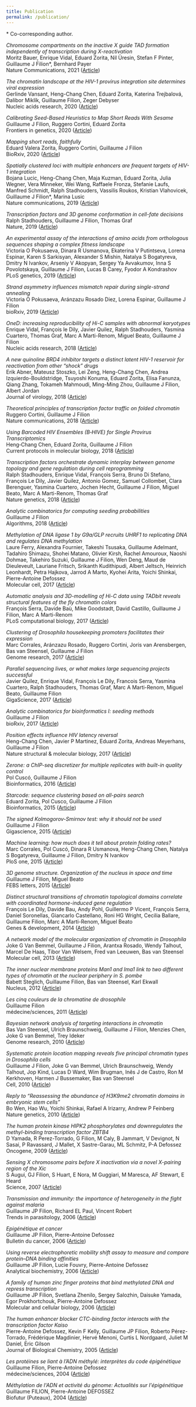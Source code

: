 ```yaml
---
title: Publication
permalink: /publication/
---
```


\* Co-corresponding author.  


_Chromosome compartments on the inactive X guide TAD formation independently of transcription during X-reactivation_<br>
Moritz Bauer, Enrique Vidal, Eduard Zorita, Nil Üresin, Stefan F Pinter, Guillaume J Filion\*, Bernhard Payer<br>
Nature Communications, 2021 ([Article](https://www.nature.com/articles/s41467-021-23610-1.pdf?origin=ppub))

_The chromatin landscape at the HIV-1 provirus integration site determines viral expression_<br>
Gerlinde Vansant, Heng-Chang Chen, Eduard Zorita, Katerina Trejbalová, Dalibor Miklík, Guillaume Filion, Zeger Debyser<br>
Nucleic acids research, 2020 ([Article](https://librarysearch.library.utoronto.ca/openurl/01UTORONTO_INST/01UTORONTO_INST:UTORONTO?sid=google&auinit=G&aulast=Vansant&atitle=The+chromatin+landscape+at+the+HIV-1+provirus+integration+site+determines+viral+expression&id=doi:10.1093/nar/gkaa536&title=Nucleic+Acids&volume=48&issue=14&date=2020&spage=7801&issn=0305-1048))

_Calibrating Seed-Based Heuristics to Map Short Reads With Sesame_<br>
Guillaume J Filion, Ruggero Cortini, Eduard Zorita<br>
Frontiers in genetics, 2020 ([Article](https://www.frontiersin.org/articles/10.3389/fgene.2020.00572/full))

_Mapping short reads, faithfully_<br>
Eduard Valera Zorita, Ruggero Cortini, Guillaume J Filion<br>
BioRxiv, 2020 ([Article](https://scholar.archive.org/work/6ggzju5jfjaflgnez2fi7mgesq/access/wayback/https://www.biorxiv.org/content/biorxiv/early/2020/02/11/2020.02.10.942599.full.pdf))

_Spatially clustered loci with multiple enhancers are frequent targets of HIV-1 integration_<br>
Bojana Lucic, Heng-Chang Chen, Maja Kuzman, Eduard Zorita, Julia Wegner, Vera Minneker, Wei Wang, Raffaele Fronza, Stefanie Laufs, Manfred Schmidt, Ralph Stadhouders, Vassilis Roukos, Kristian Vlahovicek, Guillaume J Filion\*, Marina Lusic<br>
Nature communications, 2019 ([Article](https://www.nature.com/articles/s41467-019-12046-3.pdf?origin=ppub))

_Transcription factors and 3D genome conformation in cell-fate decisions_<br>
Ralph Stadhouders, Guillaume J Filion, Thomas Graf<br>
Nature, 2019 ([Article](https://www.nature.com/articles/s41586-019-1182-7.pdf?origin=ppub))

_An experimental assay of the interactions of amino acids from orthologous sequences shaping a complex fitness landscape_<br>
Victoria O Pokusaeva, Dinara R Usmanova, Ekaterina V Putintseva, Lorena Espinar, Karen S Sarkisyan, Alexander S Mishin, Natalya S Bogatyreva, Dmitry N Ivankov, Arseniy V Akopyan, Sergey Ya Avvakumov, Inna S Povolotskaya, Guillaume J Filion, Lucas B Carey, Fyodor A Kondrashov<br>
PLoS genetics, 2019 ([Article](https://journals.plos.org/plosgenetics/article?id=10.1371/journal.pgen.1008079))

_Strand asymmetry influences mismatch repair during single-strand annealing_<br>
Victoria O Pokusaeva, Aránzazu Rosado Diez, Lorena Espinar, Guillaume J Filion<br>
bioRxiv, 2019 ([Article](https://www.biorxiv.org/content/biorxiv/early/2019/11/20/847160.full.pdf))

_OneD: increasing reproducibility of Hi-C samples with abnormal karyotypes_<br>
Enrique Vidal, François le Dily, Javier Quilez, Ralph Stadhouders, Yasmina Cuartero, Thomas Graf, Marc A Marti-Renom, Miguel Beato, Guillaume J Filion<br>
Nucleic acids research, 2018 ([Article](https://librarysearch.library.utoronto.ca/openurl/01UTORONTO_INST/01UTORONTO_INST:UTORONTO?sid=google&auinit=E&aulast=Vidal&atitle=OneD:+increasing+reproducibility+of+Hi-C+samples+with+abnormal+karyotypes&id=doi:10.1093/nar/gky064&title=Nucleic+Acids&volume=46&issue=8&date=2018&spage=e49&issn=0305-1048))

_A new quinoline BRD4 inhibitor targets a distinct latent HIV-1 reservoir for reactivation from other “shock” drugs_<br>
Erik Abner, Mateusz Stoszko, Lei Zeng, Heng-Chang Chen, Andrea Izquierdo-Bouldstridge, Tsuyoshi Konuma, Eduard Zorita, Elisa Fanunza, Qiang Zhang, Tokameh Mahmoudi, Ming-Ming Zhou, Guillaume J Filion, Albert Jordan<br>
Journal of virology, 2018 ([Article](https://www.ncbi.nlm.nih.gov/pmc/articles/pmc5923069/))

_Theoretical principles of transcription factor traffic on folded chromatin_<br>
Ruggero Cortini, Guillaume J Filion<br>
Nature communications, 2018 ([Article](https://www.nature.com/articles/s41467-018-04130-x.pdf?origin=ppub))

_Using Barcoded HIV Ensembles (B‐HIVE) for Single Provirus Transcriptomics_<br>
Heng‐Chang Chen, Eduard Zorita, Guillaume J Filion<br>
Current protocols in molecular biology, 2018 ([Article](https://librarysearch.library.utoronto.ca/openurl/01UTORONTO_INST/01UTORONTO_INST:UTORONTO?sid=google&auinit=HC&aulast=Chen&atitle=Using+Barcoded+HIV+Ensembles+(B%E2%80%90HIVE)+for+Single+Provirus+Transcriptomics&id=doi:10.1002/cpmb.56&title=Current+Protocols+in+Molecular+Biology&volume=122&issue=1&date=2018&spage=e56&issn=1934-3647))

_Transcription factors orchestrate dynamic interplay between genome topology and gene regulation during cell reprogramming_<br>
Ralph Stadhouders, Enrique Vidal, François Serra, Bruno Di Stefano, François Le Dily, Javier Quilez, Antonio Gomez, Samuel Collombet, Clara Berenguer, Yasmina Cuartero, Jochen Hecht, Guillaume J Filion, Miguel Beato, Marc A Marti-Renom, Thomas Graf<br>
Nature genetics, 2018 ([Article](https://www.nature.com/articles/s41588-017-0030-7))

_Analytic combinatorics for computing seeding probabilities_<br>
Guillaume J Filion<br>
Algorithms, 2018 ([Article](https://www.mdpi.com/1999-4893/11/1/3/htm))

_Methylation of DNA ligase 1 by G9a/GLP recruits UHRF1 to replicating DNA and regulates DNA methylation_<br>
Laure Ferry, Alexandra Fournier, Takeshi Tsusaka, Guillaume Adelmant, Tadahiro Shimazu, Shohei Matano, Olivier Kirsh, Rachel Amouroux, Naoshi Dohmae, Takehiro Suzuki, Guillaume J Filion, Wen Deng, Maud de Dieuleveult, Lauriane Fritsch, Srikanth Kudithipudi, Albert Jeltsch, Heinrich Leonhardt, Petra Hajkova, Jarrod A Marto, Kyohei Arita, Yoichi Shinkai, Pierre-Antoine Defossez<br>
Molecular cell, 2017 ([Article](https://www.sciencedirect.com/science/article/pii/S1097276517305063))

_Automatic analysis and 3D-modelling of Hi-C data using TADbit reveals structural features of the fly chromatin colors_<br>
François Serra, Davide Baù, Mike Goodstadt, David Castillo, Guillaume J Filion, Marc A Marti-Renom<br>
PLoS computational biology, 2017 ([Article](https://journals.plos.org/ploscompbiol/article?id=10.1371/journal.pcbi.1005665))

_Clustering of Drosophila housekeeping promoters facilitates their expression_<br>
Marc Corrales, Aránzazu Rosado, Ruggero Cortini, Joris van Arensbergen, Bas van Steensel, Guillaume J Filion<br>
Genome research, 2017 ([Article](https://genome.cshlp.org/content/27/7/1153.full.pdf))

_Parallel sequencing lives, or what makes large sequencing projects successful_<br>
Javier Quilez, Enrique Vidal, François Le Dily, Francois Serra, Yasmina Cuartero, Ralph Stadhouders, Thomas Graf, Marc A Marti-Renom, Miguel Beato, Guillaume Filion<br>
GigaScience, 2017 ([Article](https://academic.oup.com/gigascience/article-pdf/6/11/gix100/25513098/gix100.pdf))

_Analytic combinatorics for bioinformatics I: seeding methods_<br>
Guillaume J Filion<br>
bioRxiv, 2017 ([Article](https://www.biorxiv.org/content/biorxiv/early/2017/10/18/205427.full.pdf))

_Position effects influence HIV latency reversal_<br>
Heng-Chang Chen, Javier P Martinez, Eduard Zorita, Andreas Meyerhans, Guillaume J Filion<br>
Nature structural & molecular biology, 2017 ([Article](https://www.nature.com/articles/nsmb.3328))

_Zerone: a ChIP-seq discretizer for multiple replicates with built-in quality control_<br>
Pol Cuscó, Guillaume J Filion<br>
Bioinformatics, 2016 ([Article](https://academic.oup.com/bioinformatics/article/32/19/2896/2196396))

_Starcode: sequence clustering based on all-pairs search_<br>
Eduard Zorita, Pol Cusco, Guillaume J Filion<br>
Bioinformatics, 2015 ([Article](https://academic.oup.com/bioinformatics/article/31/12/1913/213875))

_The signed Kolmogorov-Smirnov test: why it should not be used_<br>
Guillaume J Filion<br>
Gigascience, 2015 ([Article](https://academic.oup.com/gigascience/article-pdf/4/1/s13742-015-0048-7/25512580/13742_2015_article_48.pdf))

_Machine learning: how much does it tell about protein folding rates?_<br>
Marc Corrales, Pol Cuscó, Dinara R Usmanova, Heng-Chang Chen, Natalya S Bogatyreva, Guillaume J Filion, Dmitry N Ivankov<br>
PloS one, 2015 ([Article](https://journals.plos.org/plosone/article?id=10.1371/journal.pone.0143166))

_3D genome structure. Organization of the nucleus in space and time_<br>
Guillaume J Filion, Miguel Beato<br>
FEBS letters, 2015 ([Article](https://febs.onlinelibrary.wiley.com/doi/full/10.1016/j.febslet.2015.09.003))

_Distinct structural transitions of chromatin topological domains correlate with coordinated hormone-induced gene regulation_<br>
François Le Dily, Davide Bau, Andy Pohl, Guillermo P Vicent, François Serra, Daniel Soronellas, Giancarlo Castellano, Roni HG Wright, Cecilia Ballare, Guillaume Filion, Marc A Marti-Renom, Miguel Beato<br>
Genes & development, 2014 ([Article](http://genesdev.cshlp.org/content/28/19/2151.full.pdf))

_A network model of the molecular organization of chromatin in Drosophila_<br>
Joke G Van Bemmel, Guillaume J Filion, Arantxa Rosado, Wendy Talhout, Marcel De Haas, Tibor Van Welsem, Fred van Leeuwen, Bas van Steensel<br>
Molecular cell, 2013 ([Article](https://www.sciencedirect.com/science/article/pii/S1097276513001330))

_The inner nuclear membrane proteins Man1 and Ima1 link to two different types of chromatin at the nuclear periphery in S. pombe_<br>
Babett Steglich, Guillaume Filion, Bas van Steensel, Karl Ekwall<br>
Nucleus, 2012 ([Article](https://www.tandfonline.com/doi/full/10.4161/nucl.18825))

_Les cinq couleurs de la chromatine de drosophile_<br>
Guillaume Filion<br>
médecine/sciences, 2011 ([Article](https://www.medecinesciences.org/en/articles/medsci/full_html/2011/03/medsci2011273p246/medsci2011273p246.html))

_Bayesian network analysis of targeting interactions in chromatin_<br>
Bas Van Steensel, Ulrich Braunschweig, Guillaume J Filion, Menzies Chen, Joke G van Bemmel, Trey Ideker<br>
Genome research, 2010 ([Article](https://genome.cshlp.org/content/20/2/190.full.pdf))

_Systematic protein location mapping reveals five principal chromatin types in Drosophila cells_<br>
Guillaume J Filion, Joke G van Bemmel, Ulrich Braunschweig, Wendy Talhout, Jop Kind, Lucas D Ward, Wim Brugman, Inês J de Castro, Ron M Kerkhoven, Harmen J Bussemaker, Bas van Steensel<br>
Cell, 2010 ([Article](https://www.sciencedirect.com/science/article/pii/S0092867410010573))

_Reply to “Reassessing the abundance of H3K9me2 chromatin domains in embryonic stem cells”_<br>
Bo Wen, Hao Wu, Yoichi Shinkai, Rafael A Irizarry, Andrew P Feinberg<br>
Nature genetics, 2010 ([Article](https://www.nature.com/articles/ng0110-5.pdf?origin=ppub))

_The human protein kinase HIPK2 phosphorylates and downregulates the methyl-binding transcription factor ZBTB4_<br>
D Yamada, R Perez-Torrado, G Filion, M Caly, B Jammart, V Devignot, N Sasai, P Ravassard, J Mallet, X Sastre-Garau, ML Schmitz, P-A Defossez<br>
Oncogene, 2009 ([Article](https://www.nature.com/articles/onc2009109))

_Sensing X chromosome pairs before X inactivation via a novel X-pairing region of the Xic_<br>
S Augui, GJ Filion, S Huart, E Nora, M Guggiari, M Maresca, AF Stewart, E Heard<br>
Science, 2007 ([Article](https://www.jstor.org/stable/pdf/20051767.pdf))

_Transmission and immunity: the importance of heterogeneity in the fight against malaria_<br>
Guillaume JP Filion, Richard EL Paul, Vincent Robert<br>
Trends in parasitology, 2006 ([Article](https://www.sciencedirect.com/science/article/pii/S1471492206001498))

_Epigénétique et cancer_<br>
Guillaume JP Filion, Pierre-Antoine Defossez<br>
Bulletin du cancer, 2006 ([Article](https://scholar.google.com/citations?view_op=view_citation&hl=en&user=zaOLiJEAAAAJ&pagesize=100&sortby=pubdate&citation_for_view=zaOLiJEAAAAJ:IjCSPb-OGe4C))

_Using reverse electrophoretic mobility shift assay to measure and compare protein–DNA binding affinities_<br>
Guillaume JP Filion, Lucie Fouvry, Pierre-Antoine Defossez<br>
Analytical biochemistry, 2006 ([Article](https://librarysearch.library.utoronto.ca/openurl/01UTORONTO_INST/01UTORONTO_INST:UTORONTO?sid=google&auinit=GJP&aulast=Filion&atitle=Using+reverse+electrophoretic+mobility+shift+assay+to+measure+and+compare+protein%E2%80%93DNA+binding+affinities&id=doi:10.1016/j.ab.2006.07.021&title=Analytical+biochemistry.&volume=357&issue=1&date=2006&spage=156&issn=0003-2697))

_A family of human zinc finger proteins that bind methylated DNA and repress transcription_<br>
Guillaume JP Filion, Svetlana Zhenilo, Sergey Salozhin, Daisuke Yamada, Egor Prokhortchouk, Pierre-Antoine Defossez<br>
Molecular and cellular biology, 2006 ([Article](https://www.ncbi.nlm.nih.gov/pmc/articles/pmc1317629/))

_The human enhancer blocker CTC-binding factor interacts with the transcription factor Kaiso_<br>
Pierre-Antoine Defossez, Kevin F Kelly, Guillaume JP Filion, Roberto Pérez-Torrado, Frédérique Magdinier, Hervé Menoni, Curtis L Nordgaard, Juliet M Daniel, Eric Gilson<br>
Journal of Biological Chemistry, 2005 ([Article](https://librarysearch.library.utoronto.ca/openurl/01UTORONTO_INST/01UTORONTO_INST:UTORONTO?sid=google&auinit=PA&aulast=Defossez&atitle=The+human+enhancer+blocker+CTC-binding+factor+interacts+with+the+transcription+factor+Kaiso&id=pmid:16230345))

_Les protéines se liant à l’ADN méthylé: interprètes du code épigénétique_<br>
Guillaume Filion, Pierre-Antoine Defossez<br>
médecine/sciences, 2004 ([Article](https://librarysearch.library.utoronto.ca/openurl/01UTORONTO_INST/01UTORONTO_INST:UTORONTO?sid=google&auinit=G&aulast=Filion&atitle=Les+prot%C3%A9ines+se+liant+%C3%A0+l%E2%80%99ADN+m%C3%A9thyl%C3%A9:+interpr%C3%A8tes+du+code+%C3%A9pig%C3%A9n%C3%A9tique&id=doi:10.1051/medsci/20042017&title=M/S&volume=20&issue=1&date=2004&spage=7&issn=0767-0974))

_Méthylation de l'ADN et activité du génome: Actualités sur l'épigénétique_<br>
Guillaume FILION, Pierre-Antoine DEFOSSEZ<br>
Biofutur (Puteaux), 2004 ([Article](https://scholar.google.com/citations?view_op=view_citation&hl=en&user=zaOLiJEAAAAJ&pagesize=100&sortby=pubdate&citation_for_view=zaOLiJEAAAAJ:WF5omc3nYNoC))
